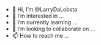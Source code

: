 - 👋 Hi, I’m @LarryDaLobsta
- 👀 I’m interested in ...
- 🌱 I’m currently learning ...
- 💞️ I’m looking to collaborate on ...
- 📫 How to reach me ...

<!---
LarryDaLobsta/LarryDaLobsta is a ✨ special ✨ repository because its `README.md` (this file) appears on your GitHub profile.
You can click the Preview link to take a look at your changes.
--->
